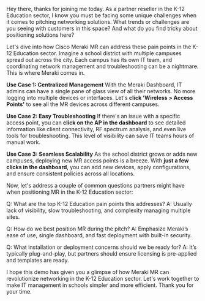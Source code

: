 Hey there, thanks for joining me today. As a partner reseller in the K-12 Education sector, I know you must be facing some unique challenges when it comes to pitching networking solutions. What trends or challenges are you seeing with customers in this space? And what do you find tricky about positioning solutions here?

Let's dive into how Cisco Meraki MR can address these pain points in the K-12 Education sector. Imagine a school district with multiple campuses spread out across the city. Each campus has its own IT team, and coordinating network management and troubleshooting can be a nightmare. This is where Meraki comes in.

**Use Case 1: Centralized Management**
With the Meraki Dashboard, IT admins can have a single pane of glass view of all their networks. No more logging into multiple devices or interfaces. Let's **click 'Wireless > Access Points'** to see all the MR devices across different campuses.

**Use Case 2: Easy Troubleshooting**
If there's an issue with a specific access point, you can **click on the AP in the dashboard** to see detailed information like client connectivity, RF spectrum analysis, and even live tools for troubleshooting. This level of visibility can save IT teams hours of manual work.

**Use Case 3: Seamless Scalability**
As the school district grows or adds new campuses, deploying new MR access points is a breeze. With **just a few clicks in the dashboard**, you can add new devices, apply configurations, and ensure consistent policies across all locations.

Now, let's address a couple of common questions partners might have when positioning MR in the K-12 Education sector:

Q: What are the top K-12 Education pain points this addresses?
A: Usually lack of visibility, slow troubleshooting, and complexity managing multiple sites.

Q: How do we best position MR during the pitch?
A: Emphasize Meraki’s ease of use, single dashboard, and fast deployment with built-in security.

Q: What installation or deployment concerns should we be ready for?
A: It’s typically plug-and-play, but partners should ensure licensing is pre-applied and templates are ready.

I hope this demo has given you a glimpse of how Meraki MR can revolutionize networking in the K-12 Education sector. Let's work together to make IT management in schools simpler and more efficient. Thank you for your time.